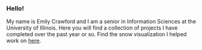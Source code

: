 ### Hello!

My name is Emily Crawford and I am a senior in Information Sciences at the University of Illinois. Here you will find a collection of projects I have completed over the past year or so. Find the snow visualization I helped work on [here](https://vis.cs.illinois.edu/weather/historic-snowfall-and-snow-depth/). 

<!--
**emilycraw4d/emilycraw4d** is a ✨ _special_ ✨ repository because its `README.md` (this file) appears on your GitHub profile.

Here are some ideas to get you started:

- 🔭 I’m currently working on ...
- 🌱 I’m currently learning ...
- 👯 I’m looking to collaborate on ...
- 🤔 I’m looking for help with ...
- 💬 Ask me about ...
- 📫 How to reach me: ...
- 😄 Pronouns: ...
- ⚡ Fun fact: ...
-->
